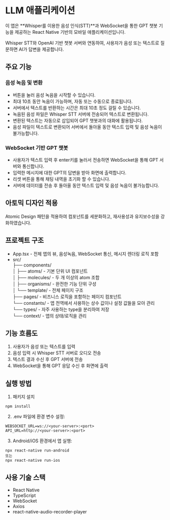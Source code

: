 # LLM 애플리케이션

이 앱은 **Whisper를 이용한 음성 인식(STT)**과 WebSocket을 통한 GPT 챗봇 기능을 제공하는 React Native 기반의 모바일 애플리케이션입니다.

Whisper STT와 OpenAI 기반 챗봇 서버와 연동하여, 사용자가 음성 또는 텍스트로 질문하면 AI가 답변을 제공합니다.

## 주요 기능

### 음성 녹음 및 변환

- 버튼을 눌러 음성 녹음을 시작할 수 있습니다.
- 최대 10초 동안 녹음이 가능하며, 자동 또는 수동으로 종료됩니다.
- 서버에서 텍스트를 반환하는 시간은 최대 10초 정도 걸릴 수 있습니다.
- 녹음된 음성 파일은 Whisper STT 서버에 전송되어 텍스트로 변환됩니다.
- 변환된 텍스트는 자동으로 삽입되어 GPT 챗봇과의 대화에 활용됩니다.
- 음성 파일이 텍스트로 변환되어 서버에서 돌아올 동안 텍스트 입력 및 음성 녹음이 불가능합니다.

### WebSocket 기반 GPT 챗봇

- 사용자가 텍스트 입력 후 enter키를 눌러서 전송하면 WebSocket을 통해 GPT 서버와 통신합니다.
- 입력한 메시지에 대한 GPT의 답변을 받아 화면에 출력합니다.
- 리셋 버튼을 통해 채팅 내역을 초기화 할 수 있습니다.
- 서버에 데이터를 전송 후 돌아올 동안 텍스트 입력 및 음성 녹음이 불가능합니다.

## 아토믹 디자인 적용

Atomic Design 패턴을 적용하여 컴포넌트를 세분화하고, 재사용성과 유지보수성을 강화하였습니다.

## 프로젝트 구조

- App.tsx - 전체 앱의 뷰, 음성녹음, WebSocket 통신, 메시지 렌더링 로직 포함
- src/<br/>
  ├── components/<br/>
  │ ├── atoms/ - 기본 단위 UI 컴포넌트<br/>
  │ ├── molecules/ - 두 개 이상의 atom 조합<br/>
  │ ├── organisms/ - 완전한 기능 단위 구성<br/>
  │ └── template/ - 전체 페이지 구조<br/>
  ├── pages/ - 비즈니스 로직을 포함하는 페이지 컴포넌트<br/>
  └── constants/ - 앱 전역에서 사용하는 상수 값이나 설정 값들을 모아 관리<br/>
  └── types/ - 자주 사용하는 type을 분리하여 저장<br/>
  └── context/ - 앱의 상태/로직을 관리

## 기능 흐름도

1. 사용자가 음성 또는 텍스트를 입력
2. 음성 입력 시 Whisper STT 서버로 오디오 전송
3. 텍스트 결과 수신 후 GPT 서버에 전송
4. WebSocket을 통해 GPT 응답 수신 후 화면에 출력

## 실행 방법

1. 패키지 설치

```
npm install
```

2. .env 파일에 환경 변수 설정:

```
WEBSOCKET_URL=ws://<your-server>:<port>
API_URL=http://<your-server>:<port>
```

3. Android/iOS 환경에서 앱 실행:

```
npx react-native run-android
또는
npx react-native run-ios
```

## 사용 기술 스택

- React Native
- TypeScript
- WebSocket
- Axios
- react-native-audio-recorder-player
